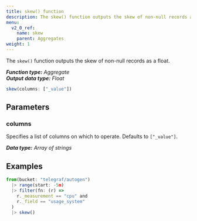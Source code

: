 ```yaml
---
title: skew() function
description: The skew() function outputs the skew of non-null records as a float.
menu:
  v2_0_ref:
    name: skew
    parent: Aggregates
weight: 1
---
```


The `skew()` function outputs the skew of non-null records as a float.

_**Function type:** Aggregate_  
_**Output data type:** Float_

```js
skew(columns: ["_value"])
```

## Parameters

### columns
Specifies a list of columns on which to operate. Defaults to `["_value"]`.

_**Data type:** Array of strings_

## Examples
```js
from(bucket: "telegraf/autogen")
  |> range(start: -5m)
  |> filter(fn: (r) =>
    r._measurement == "cpu" and
    r._field == "usage_system"
  )
  |> skew()
```
